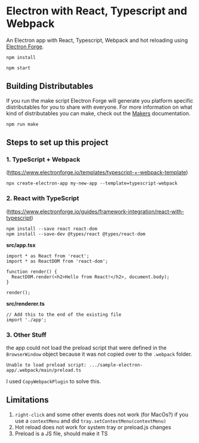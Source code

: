 # Electron with React, Typescript and Webpack

An Electron app with React, Typescript, Webpack and hot reloading using [Electron Forge](https://www.electronforge.io/).

`npm install`

`npm start`

## Building Distributables
If you run the make script Electron Forge will generate you platform specific distributables for you to share with everyone.
For more information on what kind of distributables you can make, check out the [Makers](https://www.electronforge.io/config/makers) documentation.

`npm run make`

## Steps to set up this project
### 1. TypeScript + Webpack 
(https://www.electronforge.io/templates/typescript-+-webpack-template)

`npx create-electron-app my-new-app --template=typescript-webpack` 


### 2. React with TypeScript
(https://www.electronforge.io/guides/framework-integration/react-with-typescript)

    npm install --save react react-dom
    npm install --save-dev @types/react @types/react-dom

**src/app.tsx**

```tsx
import * as React from 'react';
import * as ReactDOM from 'react-dom';

function render() {
  ReactDOM.render(<h2>Hello from React!</h2>, document.body);
}

render();
```

**src/renderer.ts**
```tsx
// Add this to the end of the existing file
import './app';
```

### 3. Other Stuff

the app could not load the preload script that were defined in the `BrowserWindow` object
because it was not copied over to the `.webpack` folder.

`Unable to load preload script: .../sample-electron-app/.webpack/main/preload.ts`

I used `CopyWebpackPlugin` to solve this.

## Limitations

1. `right-click` and some other events does not work (for MacOs?) if you use a `contextMenu` and did `tray.setContextMenu(contextMenu)`
2. Hot reload does not work for system tray or preload.js changes
3. Preload is a JS file, should make it TS
